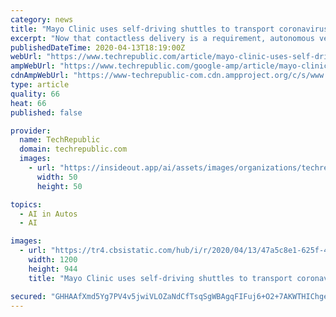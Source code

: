 ```yaml
---
category: news
title: "Mayo Clinic uses self-driving shuttles to transport coronavirus tests on Florida campus"
excerpt: "Now that contactless delivery is a requirement, autonomous vehicles have a use case that makes sense to a lot more businesses. Delivery robots and self-driving delivery vehicles are no longer limited to early adopters; hospitals, e-commerce companies, and restaurants all need new options to serve customers, take care of patients, and keep ..."
publishedDateTime: 2020-04-13T18:19:00Z
webUrl: "https://www.techrepublic.com/article/mayo-clinic-uses-self-driving-shuttles-to-transport-coronavirus-tests-on-florida-campus/"
ampWebUrl: "https://www.techrepublic.com/google-amp/article/mayo-clinic-uses-self-driving-shuttles-to-transport-coronavirus-tests-on-florida-campus/"
cdnAmpWebUrl: "https://www-techrepublic-com.cdn.ampproject.org/c/s/www.techrepublic.com/google-amp/article/mayo-clinic-uses-self-driving-shuttles-to-transport-coronavirus-tests-on-florida-campus/"
type: article
quality: 66
heat: 66
published: false

provider:
  name: TechRepublic
  domain: techrepublic.com
  images:
    - url: "https://insideout.app/ai/assets/images/organizations/techrepublic.com-50x50.jpg"
      width: 50
      height: 50

topics:
  - AI in Autos
  - AI

images:
  - url: "https://tr4.cbsistatic.com/hub/i/r/2020/04/13/47a5c8e1-625f-41c0-a6ce-052534e707ce/resize/1200x/32be948c485e8c6e680ce6db04b4fd7d/autonomous-shuttle.jpg"
    width: 1200
    height: 944
    title: "Mayo Clinic uses self-driving shuttles to transport coronavirus tests on Florida campus"

secured: "GHHAAfXmd5Yg7PV4v5jwiVLOZaNdCfTsqSgWBAgqFIFuj6+O2+7AKWTHIChgeRCQGD7Sgj7QA4+L7zs+JKbg3affpCLhUO68QIgsK8OXIWJ8qaslsYN+l3oJkVvy7zHkbObdaGYkfe6MqhIdOcjC3iQcip0AEJLxu1hnlUgF+LXNlNblesBmh5zE9YQ4oJt1h+8ooStQLhLjn5J5Uy9eXH5MDZ6LPwqgYPjBi2a7GjG0/X8gf9WkjspivbxLV9/ywhBsqxomKby8yFy5MaY0EjsqDZk9LE5wZ2WWZnGaujGR87lpMSpINRRn1hg5IkSWDDlXvGjgDABRJoL6+he6ngkqNyTSwrdqfkVRtrJ0LadH0PDFCS0x50dEJLKTOjIXKIZ28+Vy/5ZtfZRqFF9w7mBkRV3koHujDEzqctm+qWjVqezCfU54omg1Vdu1wKsacmlJHXeFDuVcE34SoNbSpWLNOIyfsFsNSuF0PEpNp/A=;UIEkIvAx+qJxOItoFj+/6g=="
---
```


